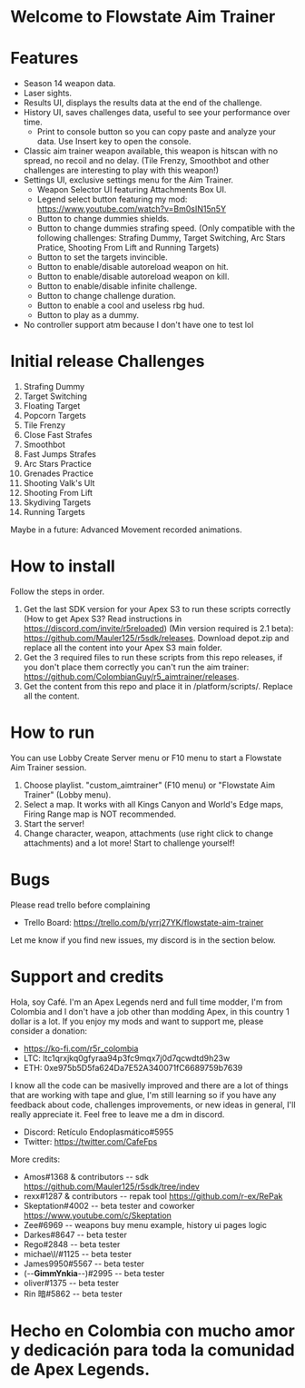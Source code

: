 # Welcome to Flowstate Aim Trainer

# Features
- Season 14 weapon data.
- Laser sights.
- Results UI, displays the results data at the end of the challenge.
- History UI, saves challenges data, useful to see your performance over time.
	- Print to console button so you can copy paste and analyze your data. Use Insert key to open the console.
- Classic aim trainer weapon available, this weapon is hitscan with no spread, no recoil and no delay. (Tile Frenzy, Smoothbot and other challenges are interesting to play with this weapon!)
- Settings UI, exclusive settings menu for the Aim Trainer.
	- Weapon Selector UI featuring Attachments Box UI.
	- Legend select button featuring my mod: https://www.youtube.com/watch?v=Bm0sIN15n5Y
	- Button to change dummies shields.
	- Button to change dummies strafing speed. (Only compatible with the following challenges: Strafing Dummy, Target Switching, Arc Stars Pratice, Shooting From Lift and Running Targets)
	- Button to set the targets invincible.
	- Button to enable/disable autoreload weapon on hit.
	- Button to enable/disable autoreload weapon on kill.
	- Button to enable/disable infinite challenge.
	- Button to change challenge duration.
	- Button to enable a cool and useless rbg hud.
	- Button to play as a dummy.
- No controller support atm because I don't have one to test lol

# Initial release Challenges
1. Strafing Dummy
2. Target Switching
3. Floating Target
4. Popcorn Targets
5. Tile Frenzy
6. Close Fast Strafes
7. Smoothbot
8. Fast Jumps Strafes
9. Arc Stars Practice
10. Grenades Practice
11. Shooting Valk's Ult
12. Shooting From Lift
13. Skydiving Targets
14. Running Targets

Maybe in a future: Advanced Movement recorded animations.

# How to install
Follow the steps in order.
1. Get the last SDK version for your Apex S3 to run these scripts correctly (How to get Apex S3? Read instructions in https://discord.com/invite/r5reloaded) (Min version required is 2.1 beta): https://github.com/Mauler125/r5sdk/releases. Download depot.zip and replace all the content into your Apex S3 main folder.
2. Get the 3 required files to run these scripts from this repo releases, if you don't place them correctly you can't run the aim trainer: https://github.com/ColombianGuy/r5_aimtrainer/releases.
3. Get the content from this repo and place it in /platform/scripts/. Replace all the content.

# How to run
You can use Lobby Create Server menu or F10 menu to start a Flowstate Aim Trainer session.
1. Choose playlist. "custom_aimtrainer" (F10 menu) or "Flowstate Aim Trainer" (Lobby menu).
2. Select a map. It works with all Kings Canyon and World's Edge maps, Firing Range map is NOT recommended.
3. Start the server!
4. Change character, weapon, attachments (use right click to change attachments) and a lot more! Start to challenge yourself!

# Bugs
Please read trello before complaining
- Trello Board: https://trello.com/b/yrrj27YK/flowstate-aim-trainer

Let me know if you find new issues, my discord is in the section below.

# Support and credits
Hola, soy Café. I'm an Apex Legends nerd and full time modder, I'm from Colombia and I don't have a job other than modding Apex, in this country 1 dollar is a lot. 
If you enjoy my mods and want to support me, please consider a donation: 
- https://ko-fi.com/r5r_colombia
- LTC: ltc1qrxjkq0gfyraa94p3fc9mqx7j0d7qcwdtd9h23w
- ETH: 0xe975b5D5fa624Da7E52A340071fC6689759b7639

I know all the code can be masivelly improved and there are a lot of things that are working with tape and glue, I'm still learning so if you have any feedback about code, challenges improvements, or new ideas in general, I'll really appreciate it. Feel free to leave me a dm in discord.

- Discord: Retículo Endoplasmático#5955
- Twitter: https://twitter.com/CafeFps

More credits:
- Amos#1368 & contributors -- sdk https://github.com/Mauler125/r5sdk/tree/indev
- rexx#1287 & contributors -- repak tool https://github.com/r-ex/RePak
- Skeptation#4002 -- beta tester and coworker https://www.youtube.com/c/Skeptation
- Zee#6969 -- weapons buy menu example, history ui pages logic
- Darkes#8647 -- beta tester
- Rego#2848 -- beta tester
- michae\l/#1125 -- beta tester
- James9950#5567 -- beta tester
- (--__GimmYnkia__--)#2995 -- beta tester
- oliver#1375 -- beta tester
- Rin 暗#5862 -- beta tester

# Hecho en Colombia con mucho amor y dedicación para toda la comunidad de Apex Legends.
